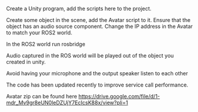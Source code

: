 Create a Unity program, add the scripts here to the project.



Create some object in the scene, add the Avatar script to it.
Ensure that the object has an audio source component.
Change the IP address in the Avatar to match your ROS2 world.

In the ROS2 world run rosbridge

Audio captured in the ROS world will be played out of the object you created in unity.

Avoid having your microphone and the output speaker listen to each other

The code has been updated recently to improve service call performance.

Avatar zip can be found here
https://drive.google.com/file/d/1-mdr_Mv9gr8eUN0leDZUjY7EcIcsK88x/view?pli=1